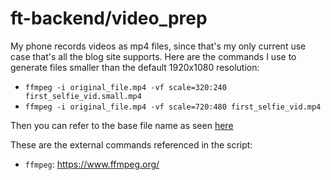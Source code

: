 # ft-backend/video_prep

My phone records videos as mp4 files, since that's my only current use case that's all the blog site supports. Here are the commands I use to generate files smaller than the default 1920x1080 resolution:

* `ffmpeg -i original_file.mp4 -vf scale=320:240 first_selfie_vid.small.mp4`
* `ffmpeg -i original_file.mp4 -vf scale=720:480 first_selfie_vid.mp4`

Then you can refer to the base file name as seen [here](https://github.com/efischer19/ft-frontend/blob/master/public/api/public/v0/post_data.json)

These are the external commands referenced in the script:
* `ffmpeg`: https://www.ffmpeg.org/
